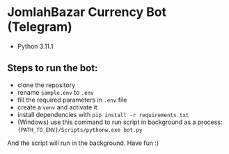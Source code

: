 # JomlahBazar Currency Bot (Telegram)
* Python 3.11.1
## Steps to run the bot:
* clone the repository
* rename `sample.env` to `.env`
* fill the required parameters in `.env` file
* create a `venv` and activate it
* install dependencies with `pip install -r requirements.txt`
*  (Windows) use this command to run script in background as a process: `{PATH_TO_ENV}/Scripts/pythonw.exe bot.py`

And the script will run in the background. Have fun :)